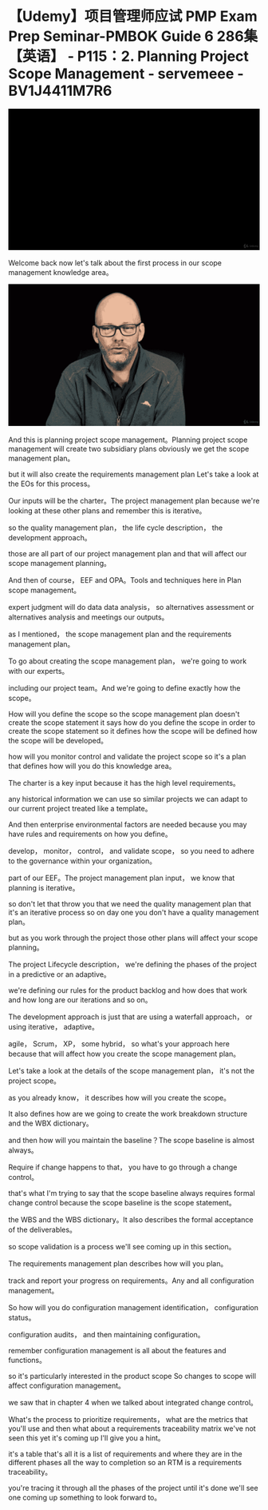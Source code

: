 # 【Udemy】项目管理师应试 PMP Exam Prep Seminar-PMBOK Guide 6  286集【英语】 - P115：2. Planning Project Scope Management - servemeee - BV1J4411M7R6

![](img/c3d1d230cd509410293ab17e7226067a_0.png)

Welcome back now let's talk about the first process in our scope management knowledge area。



![](img/c3d1d230cd509410293ab17e7226067a_2.png)

And this is planning project scope management。Planning project scope management will create two subsidiary plans obviously we get the scope management plan。

 but it will also create the requirements management plan Let's take a look at the EOs for this process。

Our inputs will be the charter。The project management plan because we're looking at these other plans and remember this is iterative。

 so the quality management plan， the life cycle description， the development approach。

 those are all part of our project management plan and that will affect our scope management planning。

And then of course， EEF and OPA。Tools and techniques here in Plan scope management。

 expert judgment will do data data analysis， so alternatives assessment or alternatives analysis and meetings our outputs。

 as I mentioned， the scope management plan and the requirements management plan。

To go about creating the scope management plan， we're going to work with our experts。

 including our project team。And we're going to define exactly how the scope。

How will you define the scope so the scope management plan doesn't create the scope statement it says how do you define the scope in order to create the scope statement so it defines how the scope will be defined how the scope will be developed。

 how will you monitor control and validate the project scope so it's a plan that defines how will you do this knowledge area。

The charter is a key input because it has the high level requirements。

 any historical information we can use so similar projects we can adapt to our current project treated like a template。

And then enterprise environmental factors are needed because you may have rules and requirements on how you define。

 develop， monitor， control， and validate scope， so you need to adhere to the governance within your organization。

 part of our EEF。The project management plan input， we know that planning is iterative。

 so don't let that throw you that we need the quality management plan that it's an iterative process so on day one you don't have a quality management plan。

 but as you work through the project those other plans will affect your scope planning。

The project Lifecycle description， we're defining the phases of the project in a predictive or an adaptive。

 we're defining our rules for the product backlog and how does that work and how long are our iterations and so on。

The development approach is just that are using a waterfall approach， or using iterative， adaptive。

 agile， Scrum， XP， some hybrid， so what's your approach here because that will affect how you create the scope management plan。

Let's take a look at the details of the scope management plan， it's not the project scope。

 as you already know， it describes how will you create the scope。

It also defines how are we going to create the work breakdown structure and the WBX dictionary。

 and then how will you maintain the baseline？The scope baseline is almost always。

Require if change happens to that， you have to go through a change control。

 that's what I'm trying to say that the scope baseline always requires formal change control because the scope baseline is the scope statement。

 the WBS and the WBS dictionary。It also describes the formal acceptance of the deliverables。

 so scope validation is a process we'll see coming up in this section。

The requirements management plan describes how will you plan。

 track and report your progress on requirements。Any and all configuration management。

 So how will you do configuration management identification， configuration status。

 configuration audits， and then maintaining configuration。

 remember configuration management is all about the features and functions。

 so it's particularly interested in the product scope So changes to scope will affect configuration management。

 we saw that in chapter 4 when we talked about integrated change control。

What's the process to prioritize requirements， what are the metrics that you'll use and then what about a requirements traceability matrix we've not seen this yet it's coming up I'll give you a hint。

 it's a table that's all it is a list of requirements and where they are in the different phases all the way to completion so an RTM is a requirements traceability。

 you're tracing it through all the phases of the project until it's done we'll see one coming up something to look forward to。

